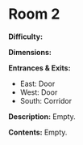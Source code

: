 # Room 2

**Difficulty:** 

**Dimensions:** 

**Entrances & Exits:**
- East: Door
- West: Door
- South: Corridor

**Description:**
Empty.

**Contents:**
Empty.